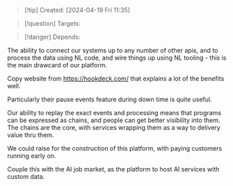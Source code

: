 
>[!tip] Created: [2024-04-19 Fri 11:35]

>[!question] Targets: 

>[!danger] Depends: 

The ability to connect our systems up to any number of other apis, and to process the data using NL code, and wire things up using NL tooling - this is the main drawcard of our platform.

Copy website from https://hookdeck.com/ that explains a lot of the benefits well.

Particularly their pause events feature during down time is quite useful.

Our ability to replay the exact events and processing means that programs can be expressed as chains, and people can get better visibility into them.  The chains are the core, with services wrapping them as a way to delivery value thru them.

We could raise for the construction of this platform, with paying customers running early on.

Couple this with the AI job market, as the platform to host AI services with custom data.